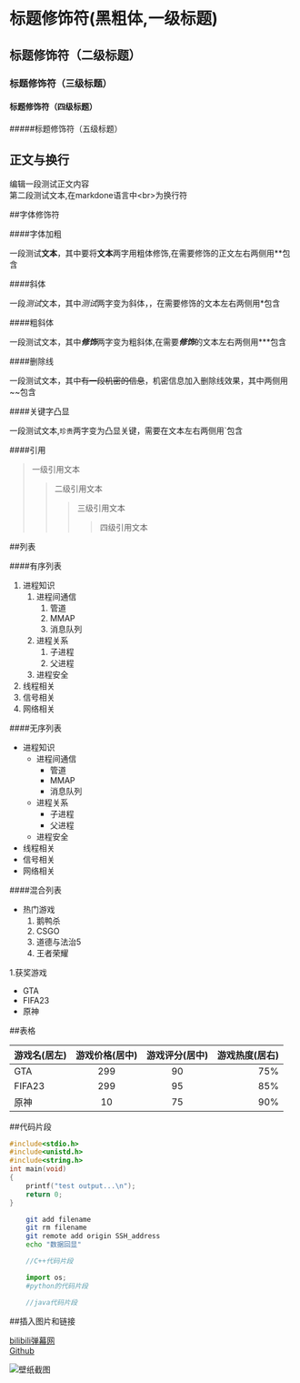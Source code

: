 # 标题修饰符(黑粗体,一级标题)

## 标题修饰符（二级标题）

### 标题修饰符（三级标题）

#### 标题修饰符（四级标题）

#####标题修饰符（五级标题）

## 正文与换行

编辑一段测试正文内容<br>
第二段测试文本,在markdone语言中\<br\>为换行符

##字体修饰符

####字体加粗

一段测试**文本**，其中要将**文本**两字用粗体修饰,在需要修饰的正文左右两侧用\*\*包含<br>

####斜体

一段*测试*文本，其中*测试*两字变为斜体，，在需要修饰的文本左右两侧用\*包含<br>

####粗斜体

一段测试文本，其中***修饰***两字变为粗斜体,在需要***修饰***的文本左右两侧用\*\*\*包含<br>

####删除线

一段测试文本，其中~~有一段机密的信息~~，机密信息加入删除线效果，其中两侧用\~\~包含<br>

####关键字凸显

一段测试文本,`珍贵`两字变为凸显关键，需要在文本左右两侧用\`包含<br>

####引用
>一级引用文本
>>二级引用文本
>>>三级引用文本
>>>>四级引用文本

##列表

####有序列表

1. 进程知识
    1. 进程间通信
         1. 管道
         2. MMAP
         3. 消息队列
    2. 进程关系
         1. 子进程
         2. 父进程
    3. 进程安全
2. 线程相关
3. 信号相关
4. 网络相关

####无序列表

* 进程知识
  * 进程间通信
    * 管道
    * MMAP
    * 消息队列
  * 进程关系
    * 子进程
    * 父进程
  * 进程安全
* 线程相关
* 信号相关
* 网络相关

####混合列表

* 热门游戏
   1. 鹅鸭杀
   2. CSGO
   3. 道德与法治5
   4. 王者荣耀

1.获奖游戏
  * GTA
  * FIFA23
  * 原神

##表格

游戏名(居左)|游戏价格(居中)|游戏评分(居中)|游戏热度(居右)|
--|:--:|:--:|--:
GTA|299|90|75%
FIFA23|299|95|85%
原神|10|75|90%

##代码片段

```c
#include<stdio.h>
#include<unistd.h>
#include<string.h>
int main(void)
{
	printf("test output...\n");
	return 0;
}
```

```bash
	git add filename
	git rm filename
	git remote add origin SSH_address
	echo "数据回显"
```

```cpp
	//C++代码片段
```

```python
	import os;
	#python的代码片段
```

```java
	//java代码片段
```
##插入图片和链接

[bilibili弹幕网](https://www.bilibili.com "进入B站")<br>
[Github](https://github.com "进入GitHub")<br>

![壁纸截图](C:\Users\Aelous\Pictures\老相册\bili\\8.jpg "图片")
